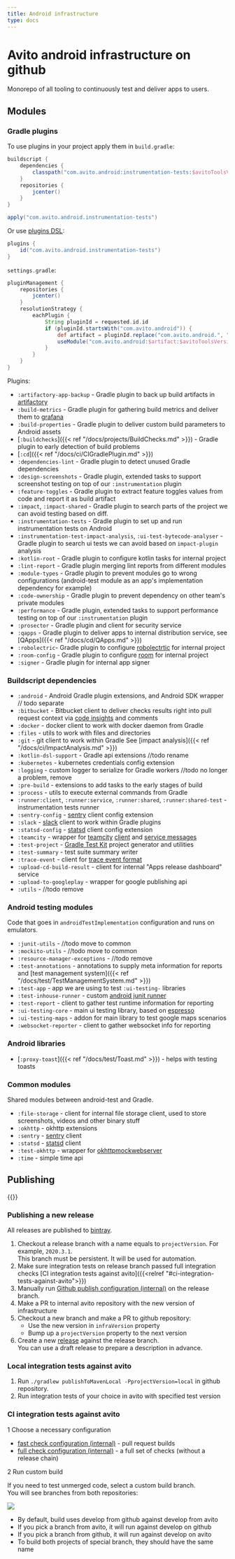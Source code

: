 ```yaml
---
title: Android infrastructure
type: docs
---
```


# Avito android infrastructure on github

Monorepo of all tooling to continuously test and deliver apps to users.

## Modules

### Gradle plugins

To use plugins in your project apply them in `build.gradle`:

```groovy
buildscript {
    dependencies {
        classpath("com.avito.android:instrumentation-tests:$avitoToolsVersion")   
    }
    repositories {
        jcenter()   
    }
}

apply("com.avito.android.instrumentation-tests")
```

Or use [plugins DSL](https://docs.gradle.org/current/userguide/plugins.html#sec:plugins_block): 

```groovy
plugins {
    id("com.avito.android.instrumentation-tests")
}
```

`settings.gradle`:

```groovy
pluginManagement {
    repositories {
        jcenter()
    }
    resolutionStrategy {
        eachPlugin {
            String pluginId = requested.id.id
            if (pluginId.startsWith("com.avito.android")) {
                def artifact = pluginId.replace("com.avito.android.", "")
                useModule("com.avito.android:$artifact:$avitoToolsVersion")
            }
        }
    }
}
```

Plugins:

- `:artifactory-app-backup` - Gradle plugin to back up build artifacts in [artifactory](https://jfrog.com/artifactory/)
- `:build-metrics` - Gradle plugin for gathering build metrics and deliver them to [grafana](https://grafana.com/)
- `:build-properties` - Gradle plugin to deliver custom build parameters to Android assets
- [`:buildchecks`]({{< ref "/docs/projects/BuildChecks.md" >}}) - Gradle plugin to early detection of build problems
- [`:cd`]({{< ref "/docs/ci/CIGradlePlugin.md" >}})
- `:dependencies-lint` - Gradle plugin to detect unused Gradle dependencies
- `:design-screenshots` - Gradle plugin, extended tasks to support screenshot testing on top of our `:instrumentation` plugin
- `:feature-toggles` - Gradle plugin to extract feature toggles values from code and report it as build artifact
- `:impact`, `:impact-shared` - Gradle plugin to search parts of the project we can avoid testing based on diff. 
- `:instrumentation-tests` - Gradle plugin to set up and run instrumentation tests on Android
- `:instrumentation-test-impact-analysis`, `:ui-test-bytecode-analyser` - Gradle plugin to search ui tests we can avoid based on `impact-plugin` analysis
- `:kotlin-root` - Gradle plugin to configure kotlin tasks for internal project
- `:lint-report` - Gradle plugin merging lint reports from different modules
- `:module-types` - Gradle plugin to prevent modules go to wrong configurations (android-test module as an app's implementation dependency for example) 
- `:code-ownership` - Gradle plugin to prevent dependency on other team's private modules
- `:performance` - Gradle plugin, extended tasks to support performance testing on top of our `:instrumentation` plugin
- `:prosector` - Gradle plugin and client for security service
- `:qapps` - Gradle plugin to deliver apps to internal distribution service, see [QApps]({{< ref "/docs/cd/QApps.md" >}})
- `:robolectric`- Gradle plugin to configure [robolectrtic](http://robolectric.org/) for internal project
- `:room-config` - Gradle plugin to configure [room](https://developer.android.com/topic/libraries/architecture/room) for internal project
- `:signer` - Gradle plugin for internal app signer

### Buildscript dependencies

- `:android` - Android Gradle plugin extensions, and Android SDK wrapper // todo separate
- `:bitbucket` - Bitbucket client to deliver checks results right into pull request context
via [code insights](https://www.atlassian.com/blog/bitbucket/bitbucket-server-code-insights) and comments
- `:docker` - docker client to work with docker daemon from Gradle
- `:files` - utils to work with files and directories
- `:git` - git client to work within Gradle
See [impact analysis]({{< ref "/docs/ci/ImpactAnalysis.md" >}})
- `:kotlin-dsl-support` - Gradle api extensions //todo rename
- `:kubernetes` - kubernetes credentials config extension
- `:logging` - custom logger to serialize for Gradle workers //todo no longer a problem, remove
- `:pre-build` - extensions to add tasks to the early stages of build
- `:process` - utils to execute external commands from Gradle
- `:runner:client`, `:runner:service`, `:runner:shared`, `:runner:shared-test` - instrumentation tests runner
- `:sentry-config` - [sentry](https://sentry.io/) client config extension
- `:slack` - [slack](https://slack.com/) client to work within Gradle plugins
- `:statsd-config` - [statsd](https://github.com/statsd/statsd) client config extension
- `:teamcity` - wrapper for [teamcity](https://www.jetbrains.com/ru-ru/teamcity/) [client](https://github.com/JetBrains/teamcity-rest-client)
and [service messages]((https://www.jetbrains.com/help/teamcity/build-script-interaction-with-teamcity.html#BuildScriptInteractionwithTeamCity-ServiceMessages))
- `:test-project` - [Gradle Test Kit](https://docs.gradle.org/current/userguide/test_kit.html) project generator and utilities
- `:test-summary` - test suite summary writer
- `:trace-event` - client for [trace event format](https://docs.google.com/document/d/1CvAClvFfyA5R-PhYUmn5OOQtYMH4h6I0nSsKchNAySU/preview)
- `:upload-cd-build-result` - client for internal "Apps release dashboard" service
- `:upload-to-googleplay` - wrapper for google publishing api
- `:utils` - //todo remove 

### Android testing modules

Code that goes in `androidTestImplementation` configuration and runs on emulators.

- `:junit-utils` - //todo move to common
- `:mockito-utils` - //todo move to common
- `:resource-manager-exceptions` - //todo remove
- `:test-annotations` - annotations to supply meta information for reports and [test management system]({{< ref "/docs/test/TestManagementSystem.md" >}})
- `:test-app` - app we are using to test `:ui-testing-` libraries
- `:test-inhouse-runner` - custom [android junit runner](https://developer.android.com/reference/android/support/test/runner/AndroidJUnitRunner.html)
- `:test-report` - client to gather test runtime information for reporting
- `:ui-testing-core` - main ui testing library, based on [espresso](https://developer.android.com/training/testing/espresso)
- `:ui-testing-maps` - addon for main library to test google maps scenarios
- `:websocket-reporter` - client to gather websocket info for reporting

### Android libraries

- [`:proxy-toast`]({{< ref "/docs/test/Toast.md" >}}) - helps with testing toasts

### Common modules

Shared modules between android-test and Gradle.

- `:file-storage` - client for internal file storage client, used to store screenshots, videos and other binary stuff
- `:okhttp` - okhttp extensions
- `:sentry` - [sentry]((https://sentry.io/)) client
- `:statsd` - [statsd]((https://github.com/statsd/statsd)) client
- `:test-okhttp` - wrapper for [okhttpmockwebserver](https://github.com/square/okhttp/tree/master/mockwebserver)
- `:time` - simple time api 

## Publishing

{{<avito section>}}

### Publishing a new release

All releases are published to [bintray](https://bintray.com/avito-tech/maven/avito-android).

1. Checkout a release branch with a name equals to `projectVersion`. For example, `2020.3.1`.\
This branch must be persistent. It will be used for automation.
1. Make sure integration tests on release branch passed full integration checks [CI integration tests against avito]({{<relref "#ci-integration-tests-against-avito">}})
1. Manually run [Github publish configuration (internal)](http://links.k.avito.ru/releaseAvitoTools) on the release branch.
1. Make a PR to internal avito repository with the new version of infrastructure
1. Checkout a new branch and make a PR to github repository:
    - Use the new version in `infraVersion` property
    - Bump up a `projectVersion` property to the next version
1. Create a new [release](https://help.github.com/en/github/administering-a-repository/managing-releases-in-a-repository) against the release branch.\
You can use a draft release to prepare a description in advance.

### Local integration tests against avito

1. Run `./gradlew publishToMavenLocal -PprojectVersion=local` in github repository.
1. Run integration tests of your choice in avito with specified test version

### CI integration tests against avito

1 Choose a necessary configuration

- [fast check configuration (internal)](http://links.k.avito.ru/fastCheck) - pull request builds
- [full check configuration (internal)](http://links.k.avito.ru/fullCheck) - a full set of checks (without a release chain)

2 Run custom build

If you need to test unmerged code, select a custom build branch.\
You will see branches from both repositories:

![](https://user-images.githubusercontent.com/1104540/75977180-e5dd4d80-5eec-11ea-80d3-2f9abd7efd36.png)
 
- By default, build uses develop from github against develop from avito
- If you pick a branch from avito, it will run against develop on github
- If you pick a branch from github, it will run against develop on avito
- To build both projects of special branch, they should have the same name
